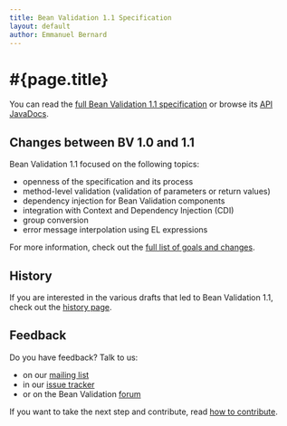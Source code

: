 ```yaml
---
title: Bean Validation 1.1 Specification
layout: default
author: Emmanuel Bernard
---
```


# #{page.title}

You can read the [full Bean Validation 1.1 specification](/1.1/spec/) or browse its
[API JavaDocs](http://docs.jboss.org/hibernate/beanvalidation/spec/1.1/api/).

## Changes between BV 1.0 and 1.1

Bean Validation 1.1 focused on the following topics:

- openness of the specification and its process
- method-level validation (validation of parameters or return values)
- dependency injection for Bean Validation components
- integration with Context and Dependency Injection (CDI)
- group conversion
- error message interpolation using EL expressions

For more information, check out the [full list of goals and changes](/1.1/changes/).

## History

If you are interested in the various drafts that led to Bean Validation 1.1, check
out the [history page](/1.1/history/).

## Feedback

Do you have feedback? Talk to us:

- on our [mailing list](https://lists.jboss.org/mailman/listinfo/beanvalidation-dev)
- in our [issue tracker](https://hibernate.onjira.com/browse/BVAL)
- or on the Bean Validation [forum](https://forum.hibernate.org/viewforum.php?f=26)

If you want to take the next step and contribute, read [how to contribute](/contribute).
